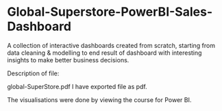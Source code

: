 
# Global-Superstore-PowerBI-Sales-Dashboard

A collection of interactive dashboards created from scratch, starting from data cleaning & modelling to end result of dashboard with interesting insights to make better business decisions.

Description of file:

global-SuperStore.pdf I have exported file as pdf.

The visualisations were done by viewing the course for Power BI.

